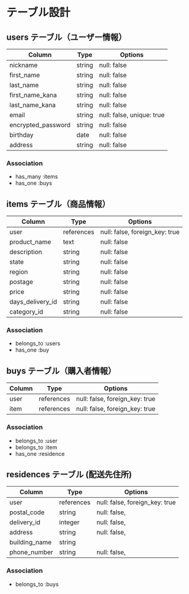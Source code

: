 # テーブル設計

## users テーブル（ユーザー情報）

| Column             | Type   | Options                   |
| ------------------ | ------ | ------------------------- |
| nickname           | string | null: false               |
| first_name         | string | null: false               |
| last_name          | string | null: false               |
| first_name_kana    | string | null: false               |
| last_name_kana     | string | null: false               |
| email              | string | null: false, unique: true |
| encrypted_password | string | null: false               |
| birthday           | date   | null: false               |
| address            | string | null: false               |


### Association

- has_many :items
- has_one :buys

## items テーブル（商品情報）

| Column             | Type       | Options                        |
| -------------------| ---------- | ------------------------------ |
| user               | references | null: false, foreign_key: true |
| product_name       | text       | null: false                    |
| description        | string     | null: false                    |
| state              | string     | null: false                    |
| region             | string     | null: false                    |
| postage            | string     | null: false                    |
| price              | string     | null: false                    |
| days_delivery_id   | string     | null: false                    |
| category_id        | string     | null: false                    |



### Association

- belongs_to :users
- has_one :buy



## buys テーブル（購入者情報）

| Column  | Type       | Options                        |
| ------- | ---------- | ------------------------------ |
| user    | references | null: false, foreign_key: true |
| item    | references | null: false, foreign_key: true |


### Association

- belongs_to :user
- belongs_to :item
- has_one :residence

## residences テーブル (配送先住所)

| Column       | Type       | Options                        |
| ------------ | ---------- | ------------------------------ |
| user         | references | null: false, foreign_key: true |
| postal_code  | string     | null: false,                   |
| delivery_id  | integer    | null: false,                   |
| address      | string     | null: false,                   |
| building_name| string     |                                |
| phone_number | string     | null: false,                   |

### Association

- belongs_to :buys